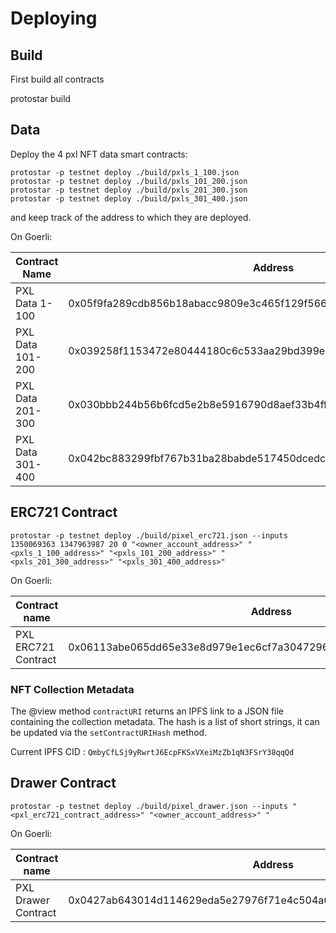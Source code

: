 
# Deploying

  

## Build

  

First build all contracts

  

protostar build

  

## Data

  

Deploy the 4 pxl NFT data smart contracts:

    protostar -p testnet deploy ./build/pxls_1_100.json
    protostar -p testnet deploy ./build/pxls_101_200.json
    protostar -p testnet deploy ./build/pxls_201_300.json
    protostar -p testnet deploy ./build/pxls_301_400.json

and keep track of the address to which they are deployed.

  
On Goerli:

  
|Contract Name| Address |
|--|--|
|PXL Data 1-100| 0x05f9fa289cdb856b18abacc9809e3c465f129f5661d0933152c67d9fa7f9f0ed |
|PXL Data 101-200|0x039258f1153472e80444180c6c533aa29bd399e2c558f05f91ab725129614be0|
|PXL Data 201-300|0x030bbb244b56b6fcd5e2b8e5916790d8aef33b4ff477f25925ff63c1ea5339b0|
|PXL Data 301-400|0x042bc883299fbf767b31ba28babde517450dcedc761b865744264c9aaae480ae|


  
## ERC721 Contract

  
    protostar -p testnet deploy ./build/pixel_erc721.json --inputs 1350069363 1347963987 20 0 "<owner_account_address>" "<pxls_1_100_address>" "<pxls_101_200_address>" "<pxls_201_300_address>" "<pxls_301_400_address>"

  
  
On Goerli:

  
| Contract name | Address |
|--|--|
| PXL ERC721 Contract | 0x06113abe065dd65e33e8d979e1ec6cf7a3047296789119e8a2b5a0781a123dff |

### NFT Collection Metadata

The @view method `contractURI` returns an IPFS link to a JSON file containing the collection metadata.
The hash is a list of short strings, it can be updated via the `setContractURIHash` method.

Current IPFS CID : `QmbyCfLSj9yRwrtJ6EcpFKSxVXeiMzZb1qN3FSrY38qqQd`

## Drawer Contract

  
    protostar -p testnet deploy ./build/pixel_drawer.json --inputs "<pxl_erc721_contract_address>" "<owner_account_address>" "

  
  
On Goerli:

  
| Contract name | Address |
|--|--|
| PXL Drawer Contract | 0x0427ab643014d114629eda5e27976f71e4c504a6d75ad4ee290e443b17ba9f97 |

